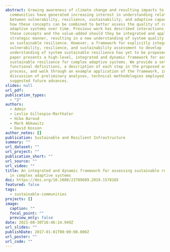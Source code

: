 ```yaml
---
abstract: Growing awareness of climate change and resulting impacts to
  communities have generated increasing interest in understanding relationships
  between vulnerability, resilience, sustainability, and adaptive capacity, and
  how these concepts can be combined to better assess the quality of complex
  adaptive systems over time. Previous work has described interactions between
  these concepts and the value-added should they be integrated and applied in a
  strategic manner, resulting in a new understanding of system quality defined
  as sustainable resilience. However, a framework for explicitly integrating
  vulnerability, resilience, and sustainability assessment to develop
  understanding of system sustainable resilience has yet to be proposed. This
  paper presents a high-level, integrated and dynamic framework for assessing
  sustainable resilience for complex adaptive systems. We provide a set of
  functional definitions, a description of each step in the proposed assessment
  process, and walk through an example application of the framework, including a
  discussion of preliminary analyses, technical methodologies employed, and
  suggested future advances.
slides: null
url_pdf: 
publication_types:
  - "2"
authors:
  - Admin
  - Leslie Gillespie-Marthaler
  - Hiba Baroud
  - Mark Abkowitz
  - David Kosson
author_notes: []
publication: Sustainable and Resilient Infrastructure
summary: ""
url_dataset: ""
url_project: ""
publication_short: ""
url_source: ""
url_video: ""
title: An integrated and dynamic framework for assessing sustainable resilience
  in complex adaptive systems
doi: https://doi.org/10.1080/23789689.2019.1578165
featured: false
tags:
  - sustainable-communities
projects: []
image:
  caption: ""
  focal_point: ""
  preview_only: false
date: 2021-08-30T16:46:14.949Z
url_slides: ""
publishDate: 2017-01-01T00:00:00.000Z
url_poster: ""
url_code: ""
---
```

